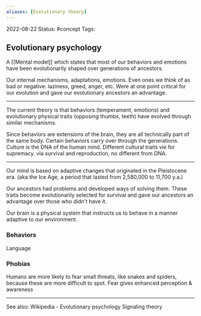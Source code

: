 ```yaml
---
aliases: [Evolutionary theory]
---
```

2022-08-22
Status: #concept
Tags:
## Evolutionary psychology

A [[Mental model]] which states that most of our behaviors and emotions have been evolutionarily shaped over generations of ancestors.

Our internal mechanisms, adaptations, emotions. Even ones we think of as bad or negative: laziness, greed, anger, etc. Were at one point critical for our evolution and gave our evolutionary ancestors an advantage.

---

The current theory is that behaviors (temperament, emotions) and evolutionary physical traits (opposing thumbs, teeth) have evolved through similar mechanisms.

Since behaviors are extensions of the brain, they are all technically part of the same body. Certain behaviors carry over through the generations. Culture is the DNA of the human mind. Different cultural traits vie for supremacy. via survival and reproduction, no different from DNA.

---


Our mind is based on adaptive changes that originated in the Pleistocene era.  (aka the Ice Age, a period that lasted from 2,580,000 to 11,700 y.a.)

Our ancestors had problems and developed ways of solving them. These traits become evolutionarily selected for survival and gave our ancestors an advantage over those who didn't have it.

Our brain is a physical system that instructs us to behave in a manner adaptive to our environment.

### Behaviors
Language

### Phobias
Humans are more likely to fear small threats, like snakes and spiders, because these are more difficult to spot. Fear gives enhanced perception & awareness

---
See also:
Wikipedia - Evolutionary psychology
Signaling theory